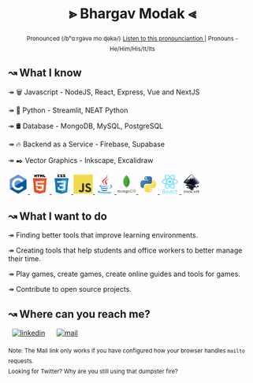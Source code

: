<h1 align="center">⪢ Bhargav Modak ⪡</h1>
<div align="center">
    <sub>Pronounced (/bʰɑːrgəvə moːɖəkə/)</sub>
    <sub>
        <a href="http://ipa-reader.xyz/?text=b%CA%B0%C9%91%CB%90rg%C9%99v%C9%99%20mo%CB%90%C9%96%C9%99k%C9%99" target="_blank">
        Listen to this pronounciantion
        </a>
    </sub>
    <sub> | Pronouns - He/Him/His/It/Its</sub>
</div>

## ↝ What I know 

↠ 🗑️ Javascript - NodeJS, React, Express, Vue and NextJS

↠ 🐍 Python - Streamlit, NEAT Python

↠ 🛢️ Database - MongoDB, MySQL, PostgreSQL

↠ 🔥 Backend as a Service - Firebase, Supabase

↠ ✒️ Vector Graphics - Inkscape, Excalidraw

<p align="left">
  <a href="https://www.cprogramming.com/" target="_blank">
    <img src="https://raw.githubusercontent.com/devicons/devicon/master/icons/c/c-original.svg" alt="c" width="40" height="40"/>
  </a>
    <a href="https://www.w3.org/html/" target="_blank">
    <img src="https://raw.githubusercontent.com/devicons/devicon/master/icons/html5/html5-original-wordmark.svg" alt="html5" width="40" height="40"/>
  </a>
  <a href="https://www.w3schools.com/css/" target="_blank">
    <img src="https://raw.githubusercontent.com/devicons/devicon/master/icons/css3/css3-original-wordmark.svg" alt="css3" width="40" height="40"/>
  </a>
  <a href="https://developer.mozilla.org/en-US/docs/Web/JavaScript" target="_blank">
    <img src="https://raw.githubusercontent.com/devicons/devicon/master/icons/javascript/javascript-original.svg" alt="javascript" width="40" height="40"/>
  </a>
  <a href="https://www.java.com" target="_blank">
    <img src="https://raw.githubusercontent.com/devicons/devicon/master/icons/java/java-original.svg" alt="java" width="40" height="40"/>
  </a>
  <a href="https://www.mongodb.com/" target="_blank">
    <img src="https://raw.githubusercontent.com/devicons/devicon/master/icons/mongodb/mongodb-original-wordmark.svg" alt="mongodb" width="40" height="40"/>
  </a>
  <a href="https://www.python.org" target="_blank">
    <img src="https://raw.githubusercontent.com/devicons/devicon/master/icons/python/python-original.svg" alt="python" width="40" height="40"/>
  </a>
    <a href="https://reactjs.org/" target="_blank">
        <img src="https://raw.githubusercontent.com/devicons/devicon/master/icons/react/react-original-wordmark.svg" alt="react" width="40" height="40"/>
    </a>
    <a href="https://inkscape.org/" target="_blank">
        <img src="https://raw.githubusercontent.com/devicons/devicon/master/icons/inkscape/inkscape-original-wordmark.svg" alt="inkscape" width="40" height="40"/>
    </a>
</p>

## ↝ What I want to do

↠ Finding better tools that improve learning environments.

↠ Creating tools that help students and office workers to better manage their time.

↠ Play games, create games, create online guides and tools for games.

↠ Contribute to open source projects.

## ↝ Where can you reach me?
&nbsp;&nbsp;[<img src='https://github.com/TheDudeThatCode/TheDudeThatCode/blob/master/Assets/Linkedin.svg' alt='linkedin' height='40'>](https://www.linkedin.com/in/bhargavmodak)
&nbsp;&nbsp;&nbsp;&nbsp; [<img src='https://github.com/TheDudeThatCode/TheDudeThatCode/raw/master/Assets/Gmail.svg' alt='mail' height='40'>](mailto:bhargav0modak@gmail.com) &nbsp;&nbsp;&nbsp;&nbsp;

<sub>Note: The Mail link only works if you have configured how your browser handles `mailto` requests.</sub>
<br>
<sub>Looking for Twitter? Why are you still using that dumpster fire?</sub>